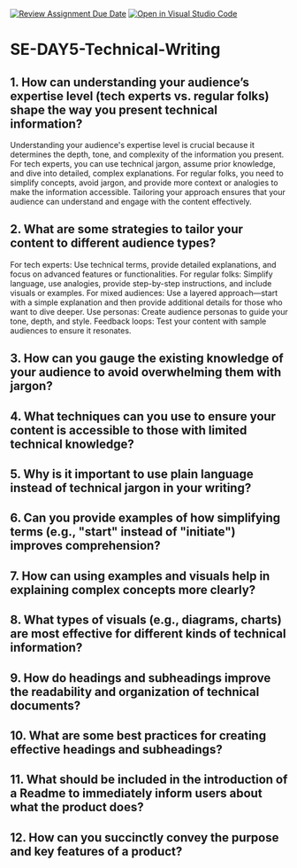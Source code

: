 [![Review Assignment Due Date](https://classroom.github.com/assets/deadline-readme-button-22041afd0340ce965d47ae6ef1cefeee28c7c493a6346c4f15d667ab976d596c.svg)](https://classroom.github.com/a/zsAR-pyY)
[![Open in Visual Studio Code](https://classroom.github.com/assets/open-in-vscode-2e0aaae1b6195c2367325f4f02e2d04e9abb55f0b24a779b69b11b9e10269abc.svg)](https://classroom.github.com/online_ide?assignment_repo_id=18692343&assignment_repo_type=AssignmentRepo)
# SE-DAY5-Technical-Writing
## 1. How can understanding your audience’s expertise level (tech experts vs. regular folks) shape the way you present technical information?
  Understanding your audience's expertise level is crucial because it determines the depth, tone, and complexity of the information you present. 
  For tech experts, you can use technical jargon, assume prior knowledge, and dive into detailed, complex explanations. For regular folks, you need 
  to simplify concepts, avoid jargon, and provide more context or analogies to make   the information accessible. Tailoring your approach ensures 
  that your audience can understand and engage with the content effectively.

## 2. What are some strategies to tailor your content to different audience types?
  For tech experts: Use technical terms, provide detailed explanations, and focus on advanced features or functionalities.
  For regular folks: Simplify language, use analogies, provide step-by-step instructions, and include visuals or examples.
  For mixed audiences: Use a layered approach—start with a simple explanation and then provide additional details for those who want to dive deeper.
  Use personas: Create audience personas to guide your tone, depth, and style.
  Feedback loops: Test your content with sample audiences to ensure it resonates.

## 3. How can you gauge the existing knowledge of your audience to avoid overwhelming them with jargon?
## 4. What techniques can you use to ensure your content is accessible to those with limited technical knowledge?
## 5. Why is it important to use plain language instead of technical jargon in your writing?
## 6. Can you provide examples of how simplifying terms (e.g., "start" instead of "initiate") improves comprehension?
## 7. How can using examples and visuals help in explaining complex concepts more clearly?
## 8. What types of visuals (e.g., diagrams, charts) are most effective for different kinds of technical information?
## 9. How do headings and subheadings improve the readability and organization of technical documents?
## 10. What are some best practices for creating effective headings and subheadings?
## 11. What should be included in the introduction of a Readme to immediately inform users about what the product does?
## 12. How can you succinctly convey the purpose and key features of a product?
